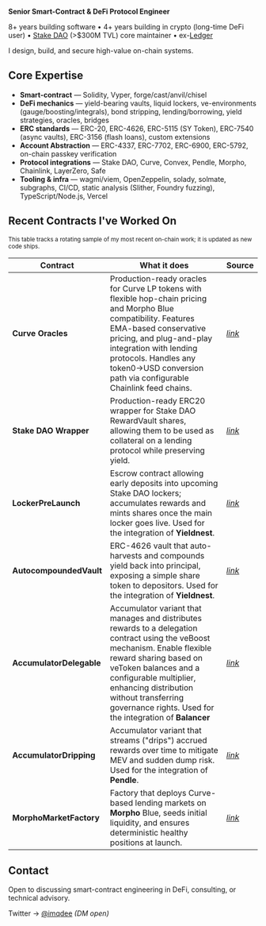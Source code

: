 **Senior Smart-Contract & DeFi Protocol Engineer**

8+ years building software • 4+ years building in crypto (long-time DeFi user) • [Stake DAO](https://www.stakedao.org/) (>$300M TVL) core maintainer • ex-[Ledger](https://www.ledger.com/)

I design, build, and secure high-value on-chain systems.

## Core Expertise

- **Smart-contract** — Solidity, Vyper, forge/cast/anvil/chisel
- **DeFi mechanics** — yield-bearing vaults, liquid lockers, ve-environments (gauge/boosting/integrals), bond stripping, lending/borrowing, yield strategies, oracles, bridges
- **ERC standards** — ERC-20, ERC-4626, ERC-5115 (SY Token), ERC-7540 (async vaults), ERC-3156 (flash loans), custom extensions
- **Account Abstraction** — ERC-4337, ERC-7702, ERC-6900, ERC-5792, on-chain passkey verification
- **Protocol integrations** — Stake DAO, Curve, Convex, Pendle, Morpho, Chainlink, LayerZero, Safe
- **Tooling & infra** — wagmi/viem, OpenZeppelin, solady, solmate, subgraphs, CI/CD, static analysis (Slither, Foundry fuzzing), TypeScript/Node.js, Vercel

## Recent Contracts I've Worked On

<sub>This table tracks a rotating sample of my most recent on-chain work; it is updated as new code ships.</sub>

| Contract                 | What it does                                                                                                                                                                                                                                                                                                   | Source                                                                                                                                                                      |
| ------------------------ | -------------------------------------------------------------------------------------------------------------------------------------------------------------------------------------------------------------------------------------------------------------------------------------------------------------- | --------------------------------------------------------------------------------------------------------------------------------------------------------------------------- |
| **Curve Oracles**        | Production-ready oracles for Curve LP tokens with flexible hop-chain pricing and Morpho Blue compatibility. Features EMA-based conservative pricing, and plug-and-play integration with lending protocols. Handles any token0→USD conversion path via configurable Chainlink feed chains.                      | [_link_](https://github.com/stake-dao/contracts-monorepo/tree/2f11d737bfa9dc705207aa33e9cffe3e699eaeb6/packages/strategies/src/integrations/curve/oracles)                  |
| **Stake DAO Wrapper**    | Production-ready ERC20 wrapper for Stake DAO RewardVault shares, allowing them to be used as collateral on a lending protocol while preserving yield.                                                                                                                                                          | [_link_](https://github.com/stake-dao/contracts-monorepo/blob/987d25d3c37124c40c5b9422b05cc12522201ffd/packages/strategies/src/wrappers/StrategyWrapper.sol)                 |
| **LockerPreLaunch**      | Escrow contract allowing early deposits into upcoming Stake DAO lockers; accumulates rewards and mints shares once the main locker goes live. Used for the integration of **Yieldnest**.                                                                                                                       | [_link_](https://github.com/stake-dao/contracts-monorepo/blob/7cdc94ac0d05bba239b275244ecaa0ef897875fe/packages/lockers/src/LockerPreLaunch.sol)                            |
| **AutocompoundedVault**  | ERC-4626 vault that auto-harvests and compounds yield back into principal, exposing a simple share token to depositors. Used for the integration of **Yieldnest**.                                                                                                                                             | [_link_](https://github.com/stake-dao/contracts-monorepo/blob/7cdc94ac0d05bba239b275244ecaa0ef897875fe/packages/lockers/src/AutocompoundedVault.sol)                        |
| **AccumulatorDelegable** | Accumulator variant that manages and distributes rewards to a delegation contract using the veBoost mechanism. Enable flexible reward sharing based on veToken balances and a configurable multiplier, enhancing distribution without transferring governance rights. Used for the integration of **Balancer** | [_link_](https://github.com/stake-dao/contracts-monorepo/blob/7cdc94ac0d05bba239b275244ecaa0ef897875fe/packages/lockers/src/AccumulatorDelegable.sol)                       |
| **AccumulatorDripping**  | Accumulator variant that streams ("drips") accrued rewards over time to mitigate MEV and sudden dump risk. Used for the integration of **Pendle**.                                                                                                                                                             | [_link_](https://github.com/stake-dao/contracts-monorepo/blob/7cdc94ac0d05bba239b275244ecaa0ef897875fe/packages/lockers/src/AccumulatorDripping.sol)                        |
| **MorphoMarketFactory**  | Factory that deploys Curve-based lending markets on **Morpho** Blue, seeds initial liquidity, and ensures deterministic healthy positions at launch.                                                                                                                                                           | [_link_](https://github.com/stake-dao/contracts-monorepo/blob/9a4c9de69bee6b7286696bc8c1a56182a06d565f/packages/strategies/src/integrations/morpho/MorphoMarketFactory.sol) |

## Contact

Open to discussing smart-contract engineering in DeFi, consulting, or technical advisory.

Twitter → [@imqdee](https://x.com/imqdee) _(DM open)_<br>
